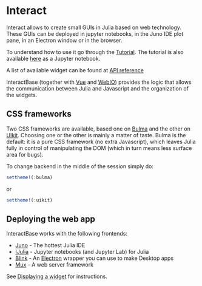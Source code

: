 # Interact

Interact allows to create small GUIs in Julia based on web technology. These GUIs can be deployed in jupyter notebooks, in the Juno IDE plot pane, in an Electron window or in the browser.

To understand how to use it go through the [Tutorial](@ref). The tutorial is also available [here](https://github.com/piever/Interact.jl/blob/master/docs/examples/tutorial.ipynb) as a Jupyter notebook.

A list of available widget can be found at [API reference](@ref)

InteractBase (together with [Vue](https://github.com/JuliaGizmos/Vue.jl) and [WebIO](https://github.com/JuliaGizmos/WebIO.jl)) provides the logic that allows the communication between Julia and Javascript and the organization of the widgets.

## CSS frameworks

Two CSS frameworks are available, based one on [Bulma](https://bulma.io/) and the other on [UIkit](https://getuikit.com/). Choosing one or the other is mainly a matter of taste. Bulma is the default: it is a pure CSS framework (no extra Javascript), which leaves Julia fully in control of manipulating the DOM (which in turn means less surface area for bugs).

To change backend in the middle of the session simply do:

```julia
settheme!(:bulma)
```

or

```julia
settheme!(:uikit)
```

## Deploying the web app

InteractBase works with the following frontends:

- [Juno](http://junolab.org) - The hottest Julia IDE
- [IJulia](https://github.com/JuliaLang/IJulia.jl) - Jupyter notebooks (and Jupyter Lab) for Julia
- [Blink](https://github.com/JunoLab/Blink.jl) - An [Electron](http://electron.atom.io/) wrapper you can use to make Desktop apps
- [Mux](https://github.com/JuliaWeb/Mux.jl) - A web server framework


See [Displaying a widget](@ref) for instructions.
